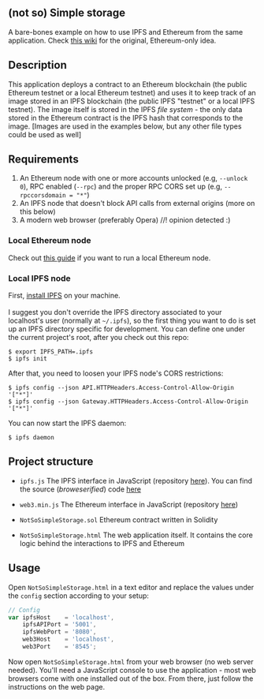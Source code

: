 (not so) Simple storage
-----------------------

A bare-bones example on how to use IPFS and Ethereum from the same application. 
Check [this wiki](https://github.com/ledgerlabs/ethereum-getting-started/wiki/Anatomy-of-a-Contract) 
for the original, Ethereum-only idea.

## Description

This application deploys a contract to an Ethereum blockchain (the public Ethereum 
testnet or a local Ethereum testnet) and uses it to keep track of an image stored 
in an IPFS blockchain (the public IPFS "testnet" or a local IPFS testnet). The image 
itself is stored in the IPFS *file system* - the only data stored in the Ethereum 
contract is the IPFS hash that corresponds to the image. [Images are used in the 
examples below, but any other file types could be used as well]

## Requirements

1. An Ethereum node with one or more accounts unlocked (e.g, `--unlock 0`), RPC 
enabled (`--rpc`) and the proper RPC CORS set up (e.g, `--rpccorsdomain = "*"`)
2. An IPFS node that doesn't block API calls from external origins (more on this 
below)
3. A modern web browser (preferably Opera) //! opinion detected :)

### Local Ethereum node

Check out [this guide](https://github.com/ledgerlabs/ethereum-getting-started/wiki/local-node) 
if you want to run a local Ethereum node.

### Local IPFS node

First, [install IPFS](https://ipfs.io/docs/install/) on your machine.
<br /><br />
I suggest you don't override the IPFS directory associated to your localhost's user 
(normally at `~/.ipfs`), so the first thing you want to do is set up an IPFS directory 
specific for development. You can define one under the current project's root, after 
you check out this repo:

```SHELL
$ export IPFS_PATH=.ipfs
$ ipfs init
```

After that, you need to loosen your IPFS node's CORS restrictions:

```SHELL
$ ipfs config --json API.HTTPHeaders.Access-Control-Allow-Origin '["*"]'
$ ipfs config --json Gateway.HTTPHeaders.Access-Control-Allow-Origin '["*"]'
```

You can now start the IPFS daemon:

`$ ipfs daemon`

## Project structure

* `ipfs.js`
  The IPFS interface in JavaScript (repository [here](https://github.com/ipfs/js-ipfs-api)).
  You can find the source (*broweserified*) code [here](https://npmcdn.com/ipfs-api@4.0.0/dist/index.js)

* `web3.min.js`
  The Ethereum interface in JavaScript (repository [here](https://github.com/ethereum/web3.js))

* `NotSoSimpleStorage.sol`
  Ethereum contract written in Solidity

* `NotSoSimpleStorage.html`
  The web application itself. It contains the core logic behind the interactions 
  to IPFS and Ethereum

## Usage

Open `NotSoSimpleStorage.html` in a text editor and replace the values under the 
`config` section according to your setup:

```JAVASCRIPT
// Config
var ipfsHost    = 'localhost',
    ipfsAPIPort = '5001',
    ipfsWebPort = '8080',
    web3Host    = 'localhost',
    web3Port    = '8545';
```

Now open `NotSoSimpleStorage.html` from your web browser (no web server needed). 
You'll need a JavaScript console to use the application - most web browsers come 
with one installed out of the box. From there, just follow the instructions on the 
web page.

